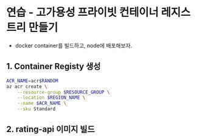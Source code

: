 # 연습 - 고가용성 프라이빗 컨테이너 레지스트리 만들기
- docker container를 빌드하고, node에 배포해보자.

## 1. Container Registy 생성
```bash
ACR_NAME=acr$RANDOM
az acr create \
    --resource-group $RESOURCE_GROUP \
    --location $REGION_NAME \
    --name $ACR_NAME \
    --sku Standard
```

## 2. rating-api 이미지 빌드
